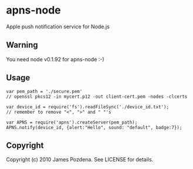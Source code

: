 # apns-node

Apple push notification service for Node.js

## Warning

You need node v0.1.92 for apns-node :-)

## Usage

    var pem_path = './secure.pem'
    // openssl pkcs12 -in mycert.p12 -out client-cert.pem -nodes -clcerts

    var device_id = require('fs').readFileSync('./device_id.txt');
    // remember to remove "<", ">" and " "'s
    
    var APNS = require('apns').createServer(pem_path);
    APNS.notify(device_id, {alert:"Hello", sound: "default", badge:7});

## Copyright

Copyright (c) 2010 James Pozdena. See LICENSE for details.
